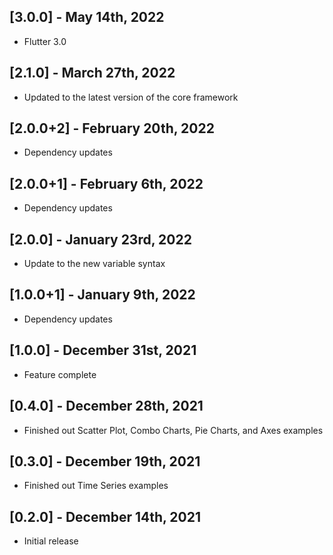 ## [3.0.0] - May 14th, 2022

* Flutter 3.0


## [2.1.0] - March 27th, 2022

* Updated to the latest version of the core framework


## [2.0.0+2] - February 20th, 2022

* Dependency updates


## [2.0.0+1] - February 6th, 2022

* Dependency updates


## [2.0.0] - January 23rd, 2022

* Update to the new variable syntax


## [1.0.0+1] - January 9th, 2022

* Dependency updates


## [1.0.0] - December 31st, 2021

* Feature complete


## [0.4.0] - December 28th, 2021

* Finished out Scatter Plot, Combo Charts, Pie Charts, and Axes examples


## [0.3.0] - December 19th, 2021

* Finished out Time Series examples


## [0.2.0] - December 14th, 2021

* Initial release
